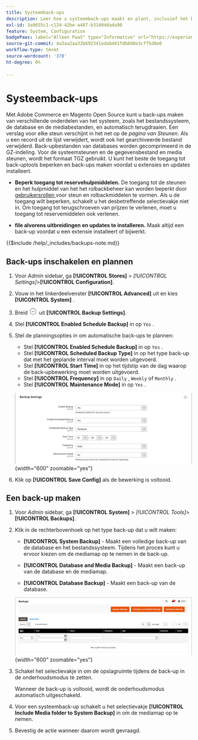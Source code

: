 ```yaml
---
title: Systeemback-ups
description: Leer hoe u systeemback-ups maakt en plant, inclusief het bestandssysteem, de database en mediabestanden.
exl-id: 3a9655c1-c124-42be-a487-b31404dada90
feature: System, Configuration
badgePaas: label="Alleen PaaS" type="Informative" url="https://experienceleague.adobe.com/nl/docs/commerce/user-guides/product-solutions" tooltip="Is alleen van toepassing op Adobe Commerce op Cloud-projecten (door Adobe beheerde PaaS-infrastructuur) en op projecten in het veld."
source-git-commit: 4a3aa2aa32b692341edabd41fdb608e3cff5d8e0
workflow-type: tm+mt
source-wordcount: '378'
ht-degree: 0%

---
```


# Systeemback-ups

Met Adobe Commerce en Magento Open Source kunt u back-ups maken van verschillende onderdelen van het systeem, zoals het bestandssysteem, de database en de mediabestanden, en automatisch terugdraaien. Een verslag voor elke steun verschijnt in het net op de _pagina van Steunen_. Als u een record uit de lijst verwijdert, wordt ook het gearchiveerde bestand verwijderd. Back-upbestanden van databases worden gecomprimeerd in de GZ-indeling. Voor de systeemsteunen en de gegevensbestand en media steunen, wordt het formaat TGZ gebruikt. U kunt het beste de toegang tot back-uptools beperken en back-ups maken voordat u extensies en updates installeert.

- **Beperk toegang tot reservehulpmiddelen.** De toegang tot de steunen en het hulpmiddel van het het rolbackbeheer kan worden beperkt door [ gebruikersrollen ](permissions-user-roles.md) voor steun en rolbackmiddelen te vormen. Als u de toegang wilt beperken, schakelt u het desbetreffende selectievakje niet in. Om toegang tot terugschroeven van prijzen te verlenen, moet u toegang tot reservemiddelen ook verlenen.

- **file alvorens uitbreidingen en updates te installeren.** Maak altijd een back-up voordat u een extensie installeert of bijwerkt.

{{$include /help/_includes/backups-note.md}}

## Back-ups inschakelen en plannen

1. Voor _Admin_ sidebar, ga **[!UICONTROL Stores]** > _[!UICONTROL Settings]_>**[!UICONTROL Configuration]**.

1. Vouw in het linkerdeelvenster **[!UICONTROL Advanced]** uit en kies **[!UICONTROL System]** .

1. Breid ![ selecteur van de Uitbreiding ](../assets/icon-display-expand.png) uit **[!UICONTROL Backup Settings]**.

1. Stel **[!UICONTROL Enabled Schedule Backup]** in op `Yes` .

1. Stel de planningsopties in om automatische back-ups te plannen:

   - Stel **[!UICONTROL Enabled Schedule Backup]** in op `Yes` .
   - Stel **[!UICONTROL Scheduled Backup Type]** in op het type back-up dat met het geplande interval moet worden uitgevoerd.
   - Stel **[!UICONTROL Start Time]** in op het tijdstip van de dag waarop de back-upbewerking moet worden uitgevoerd.
   - Stel **[!UICONTROL Frequency]** in op `Daily` , `Weekly` of `Monthly` .
   - Stel **[!UICONTROL Maintenance Mode]** in op `Yes` .

   ![ Geavanceerde configuratie - steunen ](../configuration-reference/advanced/assets/system-scheduled-backup-settings.png){width="600" zoomable="yes"}

1. Klik op **[!UICONTROL Save Config]** als de bewerking is voltooid.

## Een back-up maken

1. Voor _Admin_ sidebar, ga **[!UICONTROL System]** > _[!UICONTROL Tools]_>**[!UICONTROL Backups]**.

1. Klik in de rechterbovenhoek op het type back-up dat u wilt maken:

   - **[!UICONTROL System Backup]** - Maakt een volledige back-up van de database en het bestandssysteem. Tijdens het proces kunt u ervoor kiezen om de mediamap op te nemen in de back-up.

   - **[!UICONTROL Database and Media Backup]** - Maakt een back-up van de database en de mediamap.

   - **[!UICONTROL Database Backup]** - Maakt een back-up van de database.

   ![ hulpmiddelen van het Systeem - steunen ](./assets/tools-backups.png){width="600" zoomable="yes"}

1. Schakel het selectievakje in om de opslagruimte tijdens de back-up in de onderhoudsmodus te zetten.

   Wanneer de back-up is voltooid, wordt de onderhoudsmodus automatisch uitgeschakeld.

1. Voor een systeemback-up schakelt u het selectievakje **[!UICONTROL Include Media folder to System Backup]** in om de mediamap op te nemen.

1. Bevestig de actie wanneer daarom wordt gevraagd.



<!-- Last updated from includes: 2023-02-22 09:59:54 -->
